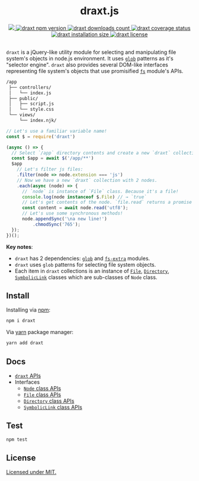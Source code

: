 <div align="center">
	<h1>draxt.js</h1>
	<a href="https://travis-ci.org/ramhejazi/draxt">
 		<img src="https://img.shields.io/travis/ramhejazi/draxt.svg">
	</a>
	<a href="https://www.npmjs.com/package/draxt">
		<img alt="draxt npm version" src="https://img.shields.io/npm/v/draxt.svg?style=flat-square">
	</a>
	<a href="https://www.npmjs.com/package/draxt">
		<img alt="draxt downloads count" src="https://img.shields.io/npm/dt/draxt.svg?style=flat-square">
	</a>
	<a href="https://coveralls.io/github/ramhejazi/draxt">
		<img alt="draxt coverage status" src="https://coveralls.io/repos/github/ramhejazi/draxt/badge.svg">
	</a>
	<a href="https://packagephobia.now.sh/badge?p=draxt">
		<img alt="draxt installation size" src="https://packagephobia.now.sh/badge?p=draxt">
	</a>
	<a href="https://github.com/ramhejazi/draxt/blob/master/LICENSE">
		<img alt="draxt license" src="https://img.shields.io/npm/l/draxt.svg">
	</a>
</div>
<br>

`draxt` is a jQuery-like utility module for selecting and manipulating file system's objects in node.js environment.
It uses [`glob`](https://en.wikipedia.org/wiki/Glob_(programming)) patterns as it's "selector engine". `draxt` also provides several DOM-like interfaces representing
file system's objects that use promisified [`fs`](https://nodejs.org/api/fs.html) module's APIs.

```html
/app
 ├── controllers/
 │   └── index.js
 ├── public/
 │   ├── script.js
 │   └── style.css
 └── views/
     └── index.njk/
```
```js
// Let's use a familiar variable name!
const $ = require('draxt')

(async () => {
  // Select `/app` directory contents and create a new `draxt` collection.
  const $app = await $('/app/**')
  $app
    // Let's filter js files:
    .filter(node => node.extension === 'js')
    // Now we have a new `draxt` collection with 2 nodes.
    .each(async (node) => {
      // `node` is instance of `File` class. Because it's a file!
      console.log(node instanceof $.File) // → `true`
      // Let's get contents of the node. `file.read` returns a promise object.
      const content = await node.read('utf8');
      // Let's use some synchronous methods!
      node.appendSync('\na new line!')
          .chmodSync('765');
  });
})();
```

**Key notes**:
 - `draxt` has 2 dependencies: [`glob`](https://github.com/isaacs/node-glob) and [`fs-extra`](https://github.com/jprichardson/node-fs-extra) modules.
 - `draxt` uses `glob` patterns for selecting file system objects.
 - Each item in `draxt` collections is an instance of [`File`](https://github.com/ramhejazi/draxt/blob/master/src/docs/File.md), [`Directory`](https://github.com/ramhejazi/draxt/blob/master/src/docs/Directory.md), [`SymbolicLink`](https://github.com/ramhejazi/draxt/blob/master/src/docs/SymbolicLink.md) classes which are sub-classes of `Node` class.

## Install
 Installing via [npm](https://docs.npmjs.com/getting-started/what-is-npm):
 ```bash
 npm i draxt
 ```

 Via [yarn](https://yarnpkg.com/en/) package manager:
 ```bash
 yarn add draxt
 ```

## Docs
- [`draxt` APIs](https://github.com/ramhejazi/draxt/blob/master/src/docs/draxt.md)
- Interfaces
  - [`Node` class APIs](https://github.com/ramhejazi/draxt/blob/master/src/docs/Node.md)
  - [`File` class APIs](https://github.com/ramhejazi/draxt/blob/master/src/docs/File.md)
  - [`Directory` class APIs](https://github.com/ramhejazi/draxt/blob/master/src/docs/Directory.md)
  - [`SymbolicLink` class APIs](https://github.com/ramhejazi/draxt/blob/master/src/docs/SymbolicLink.md)

## Test
```bash
npm test
```

## License

[Licensed under MIT.](https://github.com/ramhejazi/draxt/blob/master/LICENSE)
